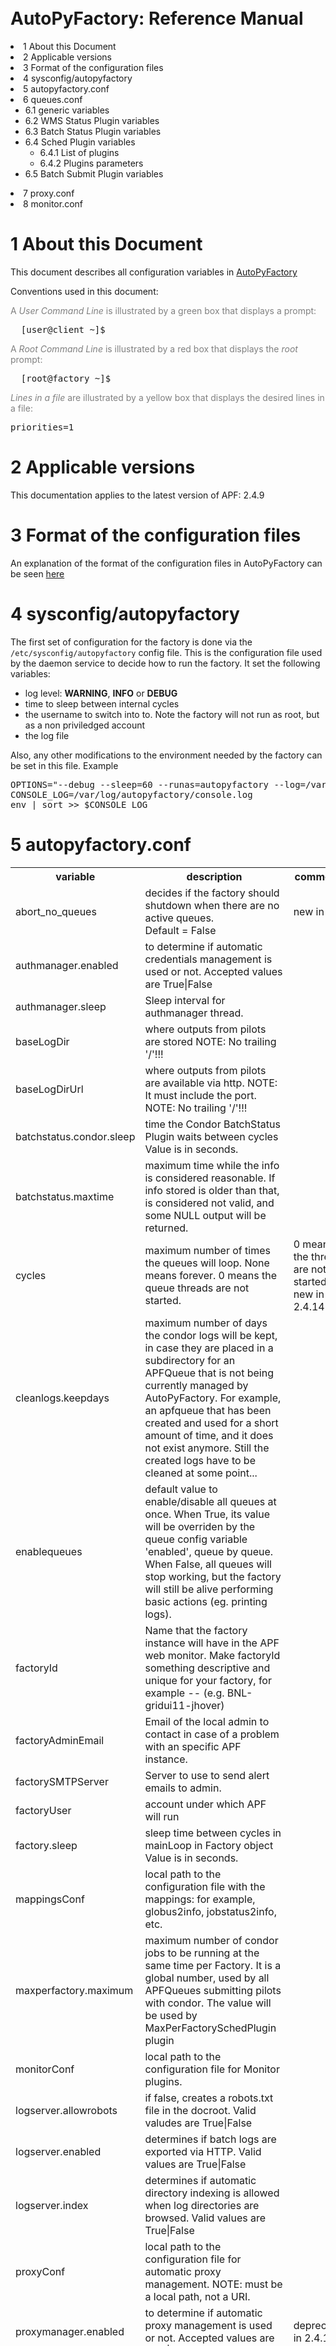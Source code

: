 </div>
<br>
<br>
<br>
<br>
<br>
<br>
<br>
<br>
<br>
<br>
<p />
<h1><a name="AutoPyFactory_Reference_Manual"></a> AutoPyFactory: Reference Manual </h1>
<li> 1  About this Document</a>
</li> <li> 2  Applicable versions</a>
</li> <li> 3  Format of the configuration files</a>
</li> <li> 4  sysconfig/autopyfactory</a>
</li> <li> 5  autopyfactory.conf</a>
</li> <li> 6  queues.conf</a> <ul>
<li> 6.1  generic variables</a>
</li> <li> 6.2 WMS Status Plugin variables</a>
</li> <li> 6.3  Batch Status Plugin variables</a>
</li> <li> 6.4  Sched Plugin variables</a> <ul>
<li> 6.4.1  List of plugins</a>
</li> <li> 6.4.2  Plugins parameters</a>
</li></ul> 
</li> <li> 6.5  Batch Submit Plugin variables</a>
</li></ul> 
</li> <li> 7  proxy.conf</a>
</li> <li> 8  monitor.conf</a>
</li></ul> 
<p />
<h1><a name="1_About_this_Document"></a> 1  About this Document </h1>
<p />
This document describes all configuration variables in <a href="../index.html" class="twikiLink">AutoPyFactory</a>
<p />
<p />
Conventions used in this document:
<p />
<p />
<font color="#808080">A <i>User Command Line</i> is illustrated by a green box that displays a prompt:</font>
<p />
<pre class="screen">
  [user@client ~]$
</pre>
<p />
<font color="#808080">A <i>Root Command Line</i> is illustrated by a red box that displays the <em>root</em> prompt:</font>
<p />
<pre class="rootscreen">
  [root@factory ~]$
</pre>
<p />
<font color="#808080"><i>Lines in a file</i> are illustrated by a yellow box that displays the desired lines in a file:</font>
<pre class="file">
priorities=1
</pre>
<p />
<p />
<p />
<h1><a name="2_Applicable_versions"></a> 2  Applicable versions </h1>
<p />
This documentation applies to the latest version of APF: 2.4.9
<p />
<p />
<h1><a name="3_Format_of_the_configuration_fi"></a> 3  Format of the configuration files </h1>
<p />
An explanation of the format of the configuration files in AutoPyFactory can be seen <a href="AutoPyFactoryConfiguration.html#3_Format_of_the_configuration_fi" target="_top">here</a>
<p />
<h1><a name="4_sysconfig_autopyfactory"></a> 4  sysconfig/autopyfactory </h1>
<p />
The first set of configuration for the factory is done via the <code>/etc/sysconfig/autopyfactory</code> config file. 
This is the configuration file used by the daemon service to decide how to run the factory. 
It set the following variables: <ul>
<li> log level: <strong>WARNING</strong>, <strong>INFO</strong> or <strong>DEBUG</strong>
</li> <li> time to sleep between internal cycles
</li> <li> the username to switch into to. Note the factory will not run as root, but as a non priviledged account
</li> <li> the log file
</li></ul> 
Also, any other modifications to the environment needed by the factory can be set in this file.
Example
<p />
<pre class="file">
OPTIONS="--debug --sleep=60 --runas=autopyfactory --log=/var/log/autopyfactory/autopyfactory.log"
CONSOLE_LOG=/var/log/autopyfactory/console.log
env | sort >> $CONSOLE_LOG
</pre>
<p />
<h1><a name="5_autopyfactory_conf"></a> 5  autopyfactory.conf </h1>
<!--
<strong>FIXME: check which variables are really mandatory and which ones are optional</strong>
<p />
<strong>FIXME: fix the format on the multiline cells</strong>
<p />
<strong>FIXME: fix the fake wiki words</strong>
-->
<p />
<table class="tg">
  <tr>
    <th class="tg-header">variable</th>
    <th class="tg-header">description</th>
    <th class="tg-header">comments</th>
  </tr>
<p />
<tr>
    <td class="tg-raw31">abort_no_queues</td>
    <td class="tg-raw32"> decides if the factory should shutdown when there are no active queues. <br> Default = False</td>
    <td class="tg-raw33"> new in 2.5</td>
  </tr>
<tr>
    <td class="tg-raw31">authmanager.enabled</td>
    <td class="tg-raw32">to determine if automatic credentials management is used or not.  Accepted values are True&verbar;False </td>
    <td class="tg-raw33"></td>
  </tr>
<tr>
    <td class="tg-raw31">authmanager.sleep</td>
    <td class="tg-raw32"> Sleep interval for authmanager thread.  </td>
    <td class="tg-raw33"></td>
  </tr>
<tr>
    <td class="tg-raw31">baseLogDir</td>
    <td class="tg-raw32"> where outputs from pilots are stored NOTE: No trailing '/'!!! </td>
    <td class="tg-raw33"> </td>
  </tr>
<tr>
    <td class="tg-raw31">baseLogDirUrl</td>
    <td class="tg-raw32">where outputs from pilots are available via http.  NOTE: It must include the port.  NOTE: No trailing '/'!!! </td>
    <td class="tg-raw33"> </td>
  </tr>
<tr>
    <td class="tg-raw31">batchstatus.condor.sleep</td>
    <td class="tg-raw32">time the Condor BatchStatus Plugin waits between cycles Value is in seconds. </td>
    <td class="tg-raw33"> </td>
  </tr>
<tr>
    <td class="tg-raw31">batchstatus.maxtime</td>
    <td class="tg-raw32">maximum time while the info is considered reasonable.  If info stored is older than that, is considered not valid, and some NULL output will be returned. </td>
    <td class="tg-raw33"> </td>
  </tr>
<tr>
    <td class="tg-raw31">cycles</td>
    <td class="tg-raw32">maximum number of times the queues will loop.  None means forever. 0 means the queue threads are not started.</td>
    <td class="tg-raw33">0 meaning the threads are not started is new in 2.4.14 </td>
  </tr>
<tr>
    <td class="tg-raw31">cleanlogs.keepdays</td>
    <td class="tg-raw32">maximum number of days the condor logs will be kept, in case they are placed in a subdirectory for an APFQueue that is not being currently managed by AutoPyFactory.  For example, an apfqueue that has been created and used for a short amount of time, and it does not exist anymore.  Still the created logs have to be cleaned at some point... </td>
    <td class="tg-raw33"> </td>
  </tr>
<tr>
    <td class="tg-raw31">enablequeues</td>
    <td class="tg-raw32">default value to enable/disable all queues at once.  When True, its value will be overriden by the queue config variable 'enabled', queue by queue.  When False, all queues will stop working, but the factory will still be alive performing basic actions (eg. printing logs). </td>
    <td class="tg-raw33"> </td>
  </tr>
<tr>
    <td class="tg-raw31">factoryId</td>
    <td class="tg-raw32">Name that the factory instance will have in the APF web monitor.  Make factoryId something descriptive and unique for your factory, for example <site>-<host>-<admin> (e.g. BNL-gridui11-jhover) </td>
    <td class="tg-raw33"> </td>
  </tr>
<tr>
    <td class="tg-raw31">factoryAdminEmail</td>
    <td class="tg-raw32">Email of the local admin to contact in case of a problem with an specific APF instance. </td>
    <td class="tg-raw33"> </td>
  </tr>
<tr>
    <td class="tg-raw31">factorySMTPServer</td>
    <td class="tg-raw32">Server to use to send alert emails to admin.  </td>
    <td class="tg-raw33"> </td>
  </tr>
<tr>
    <td class="tg-raw31">factoryUser</td>
    <td class="tg-raw32">account under which APF will run </td>
    <td class="tg-raw33"> </td>
  </tr>
<tr>
    <td class="tg-raw31">factory.sleep</td>
    <td class="tg-raw32">sleep time between cycles in mainLoop in Factory object Value is in seconds. </td>
    <td class="tg-raw33"> </td>
  </tr>
<tr>
    <td class="tg-raw31">mappingsConf</td>
    <td class="tg-raw32">local path to the configuration file with the mappings: for example, globus2info, jobstatus2info, etc. </td>
    <td class="tg-raw33"> </td>
  </tr>
<tr>
    <td class="tg-raw31">maxperfactory.maximum</td>
    <td class="tg-raw32">maximum number of condor jobs to be running at the same time per Factory.  It is a global number, used by all APFQueues submitting pilots with condor.  The value will be used by MaxPerFactorySchedPlugin plugin </td>
    <td class="tg-raw33"> </td>
  </tr>

<tr>
    <td class="tg-raw31">monitorConf</td>
    <td class="tg-raw32">local path to the configuration file for Monitor plugins. </td>
    <td class="tg-raw33"> </td>
  </tr>
<tr>
    <td class="tg-raw31">logserver.allowrobots</td>
    <td class="tg-raw32">if false, creates a robots.txt file in the docroot.  Valid valudes are True&verbar;False </td>
    <td class="tg-raw33"> </td>
  </tr>
<tr>
    <td class="tg-raw31">logserver.enabled</td>
    <td class="tg-raw32">determines if batch logs are exported via HTTP.  Valid values are True&verbar;False </td>
    <td class="tg-raw33"> </td>
  </tr>
<tr>
    <td class="tg-raw31">logserver.index</td>
    <td class="tg-raw32">determines if automatic directory indexing is allowed when log directories are browsed.  Valid values are True&verbar;False </td>
    <td class="tg-raw33"> </td>
  </tr>
<tr>
    <td class="tg-raw31">proxyConf</td>
    <td class="tg-raw32">local path to the configuration file for automatic proxy management.  NOTE: must be a local path, not a URI.  </td>
    <td class="tg-raw33"> </td>
  </tr>
<tr>
    <td class="tg-raw31">proxymanager.enabled</td>
    <td class="tg-raw32">to determine if automatic proxy management is used or not.  Accepted values are True&verbar;False </td>
    <td class="tg-raw33"> deprecated in 2.4.10</td>
  </tr>
<tr>
    <td class="tg-raw31">proxymanager.sleep</td>
    <td class="tg-raw32"> Sleep interval for proxymanager thread.  </td>
    <td class="tg-raw33"> deprecated in 2.4.10</td>
  </tr>
<tr>
    <td class="tg-raw31">queueConf</td>
    <td class="tg-raw32">URI plus path to the configuration file for APF queues.  NOTE: Must be expressed as a URI (<a href="file://" target="_top">file://</a> or <a href="http://" target="_top">http://</a>) Cannot be used at the same time that queueDirConf </td>
    <td class="tg-raw33"> </td>
  </tr>
<tr>
    <td class="tg-raw31">queueDirConf</td>
    <td class="tg-raw32">directory with a set of configuration files, all of them to be used at the same time.  i.e.  /etc/autopyfactory/queues.d/ Cannot be used at the same time that queueConf </td>
    <td class="tg-raw33"> </td>
  </tr>
<tr>
    <td class="tg-raw31">reconfig</td>
    <td class="tg-raw32"> boolean to decide if queues configuration needs to be recalculated periodically  <br> Default=True.</td>
    <td class="tg-raw33"> New in 2.4.14 </td>
  </tr>
<tr>
    <td class="tg-raw31">wmsstatus.condor.sleep</td>
    <td class="tg-raw32">time to wait between cycles when WMS Status Plugin is Condor. Value is in seconds. </td>
    <td class="tg-raw33"> </td>
  </tr>
<tr>
    <td class="tg-raw31">wmsstatus.maximum</td>
    <td class="tg-raw32">maximum time while the info is considered reasonable.  If info stored is older than that, is considered not valid, and some NULL output will be returned. </td>
    <td class="tg-raw33"> </td>
  </tr>
<tr>
    <td class="tg-raw31">wmsstatus.panda.sleep</td>
    <td class="tg-raw32">time to wait between cycles when WMS Status Plugin is Panda. Value is in seconds. </td>
    <td class="tg-raw33"> </td>
  </tr>
</table>
<p />
<p />
<h1><a name="6_queues_conf"></a> 6  queues.conf </h1>
<p />
<!--
<strong>FIXME: check which variables are really mandatory and which ones are optional</strong>
<p />
<strong>FIXME: fix the format on the multiline cells</strong>
<p />
<strong>FIXME: fix the fake wiki words</strong>
-->
<p />
<h2 class="twikinetRoundedAttachments"><span class="twikinetHeader"><a name="6_1_generic_variables"></a> 6.1  generic variables </span></h2>
<p />
<table class="tg">
  <tr>
    <th class="tg-header">variable</th>
    <th class="tg-header">description</th>
    <th class="tg-header">comments</th>
  </tr>
<tr> 
    <td class="tg-raw31">apfqueue.sleep</td> 
    <td class="tg-raw32"> sleep time between cycles in APFQueue object.  Value is in seconds.    </td> 
    <td class="tg-raw33"> </td> 
  </tr>
<tr> 
    <td class="tg-raw31">batchqueue</td> 
    <td class="tg-raw32"> the Batch system related queue name.  E.g. the PanDA queue name (formerly called nickname) </td> 
    <td class="tg-raw33"> mostly needed for the wrapper. Not needed with APF 2.4.7+ and wrapper-0.9.16+</td> 
  </tr>
<tr> 
    <td class="tg-raw31">cleanlogs.keepdays</td> 
    <td class="tg-raw32"> maximum number of days the condor logs will be kept </td> 
    <td class="tg-raw33"> </td> 
  </tr>
<tr> 
    <td class="tg-raw31">cloud</td> 
    <td class="tg-raw32"> is the cloud this queue is in. You should set this to suppress pilot submission when the cloud goes offline N.B. Panda clouds are UPPER CASE, e.g., UK </td> 
    <td class="tg-raw33"> Deprecated </td> 
  </tr>
<tr> 
    <td class="tg-raw31">enabled</td> 
    <td class="tg-raw32"> determines if each queue section must be used by AutoPyFactory or not. Allows to disable a queue without commenting out all the values.  Valid values are True&verbar;False. </td> 
    <td class="tg-raw33"> </td> 
  </tr>
<tr>  
    <td class="tg-raw31">executable</td>
    <td class="tg-raw32"> path to the script which will be executed.  As the purpose of the factory is to submit jobs to the different resources (local batch queues, grid sites, etc.) an executable, with its corresponding list of input arguments, is needed.  This executable can be anything.  <br> In principle, details on how to install the executable and the list of arguments are out of the scope of this documentation. However, in the case of ATLAS experiment, executable documentation can be found <a href="AutoPyFactoryWorkflowAtlas.html#4_Wrapper" target="_top">here</a></td> 
    <td class="tg-raw33"> </td> 
  </tr> 
<tr>  
    <td class="tg-raw31">executable.arguments</td>
    <td class="tg-raw32"> input options to be passed verbatim to the executable script. </td> 
    <td class="tg-raw33"> </td>
  </tr> 
<tr>  
    <td class="tg-raw31">monitorsection</td>
    <td class="tg-raw32"> section in monitor.conf where info about the actual monitor plugin can be found.  The value can be a single section or a split by comma list of sections.  Monitor plugins handle job info publishing to one or more web monitor/dashboards.  </td> 
    <td class="tg-raw33"> </td> 
  </tr>
<tr>  
    <td class="tg-raw31">status</td>
    <td class="tg-raw32"> can be "test", "offline" or "online" </td> 
    <td class="tg-raw33"> </td>
  </tr>  
<tr>  
    <td class="tg-raw31">wmsqueue</td>
    <td class="tg-raw32"> the WMS system queue name.  E.g. the PanDA siteid name </td> 
    <td class="tg-raw33"> </td>
  </tr> 
</table>
<p />
<p />
<h2 class="twikinetRoundedAttachments"><span class="twikinetHeader"><a name="6_2_WMS_Status_Plugin_variables"></a> 6.2  WMS Status Plugin variables </span></h2>
<p />
<table class="tg">
  <tr>
    <th class="tg-header">variable</th>
    <th class="tg-header">description</th>
    <th class="tg-header">comments</th>
  </tr>
<p />
<tr>
    <td class="tg-raw31">wmsstatusplugin</td>
    <td class="tg-raw32"> WMS Status Plugin. </td>
    <td class="tg-raw33"> </td>
  </tr>
<tr>
    <td class="tg-raw31">wmsstatus.condor.queryargs</td>
    <td class="tg-raw32"> list of command line input options to be included in the query command <strong>verbatim</strong>. E.g.  wmsstatus.condorqueryargs = -name <schedd_name> ...  </td>
    <td class="tg-raw33"> </td>
  </tr>
</table>
<p />
<h2 class="twikinetRoundedAttachments"><span class="twikinetHeader"><a name="6_3_Batch_Status_Plugin_variable"></a> 6.3  Batch Status Plugin variables </span></h2>
<p />
<table class="tg">
  <tr>
    <th class="tg-header">variable</th>
    <th class="tg-header">description</th>
    <th class="tg-header">comments</th>
  </tr>
<p />
<tr>
    <td class="tg-raw31">batchstatusplugin</td>
    <td class="tg-raw32"> Batch Status Plugin. </td>
    <td class="tg-raw33"> </td>
  </tr>
<tr>
    <td class="tg-raw31">batchstatus.condor.queryargs</td>
    <td class="tg-raw32"> list of command line input options to be included in the query command <strong>verbatim</strong>. E.g.  batchstatus.condor.queryargs = -name <schedd_name> -pool &lt;centralmanagerhostname[:portnumber]&gt; </td>
    <td class="tg-raw33"> </td>
  </tr>
</table>
<p />
<h2 class="twikinetRoundedAttachments"><span class="twikinetHeader"><a name="6_4_Sched_Plugin_variables"></a> 6.4  Sched Plugin variables </span></h2>
<p />
Specific Scheduler Plugin implementing the algorithm deciding how many new pilots to submit next cycle.  
The value can be a single Plugin or a split by comma list of Plugins.  
In the case of more than one plugin, each one will acts as a filter with respect to the value returned by the previous one.  
By selecting the right combination of Plugins in a given order, a complex algorithm can be built. <BR> 
E.g., the algorithm can start by using Ready Plugin, which will determine the number of pilots based on the number of activated jobs in the WMS queue and the number of already submitted pilots.  
After that, this number can be filtered to a maximum (MaxPerCycleSchedPlugin) or a minimum (MinPerCycleSchedPlugin) number of pilots.  
Or even can be filtered to a maximum number of pilots per factory (MaxPerFactorySchedPlugin). 
Also it can be filtered depending on the status of the wmsqueue (StatusTestSchedPlugin, StatusOfflineSchedPlugin).
<p />
Once the plugin (or list of plugins) to be used has been set, the corresponding list of specific variables need to be set as well when needed. 
Example:
<p />
<pre class="file">
schedplugin = Ready, Scale, MaxPerCycle, MaxPending
sched.scale.factor = 0.25
sched.maxpercycle.maximum = 100
sched.maxpending.maximum = 10
</pre>
<p />
<h3><a name="6_4_1_List_of_plugins"></a> 6.4.1  List of plugins </h3>
<p />
The following table lists the complete list of available sched plugins.
<p />
<table class="tg">
  <tr>
    <th class="tg-header">plugin</th>
    <th class="tg-header">description</th>
    <th class="tg-header">comments</th>
  </tr>
<tr>
    <td class="tg-raw31">Fixed</td>
    <td class="tg-raw32">Always submits a fixed number of pilots. </td>
    <td class="tg-raw33"> </td>
  </tr>
<tr>
    <td class="tg-raw31">KeepNRunning</td>
    <td class="tg-raw32"> Strives to keep a certain number of pilots running, regardless anything else. </td>
    <td class="tg-raw33"> </td>
  </tr>
<tr>
    <td class="tg-raw31">MaxPending</td>
    <td class="tg-raw32">  If there are currently pending pilots, imposses a limit on how many more to submit. If there are no currently any pending pilots, that limit is not applied.   </td>
    <td class="tg-raw33"> </td>
  </tr>
<tr>
    <td class="tg-raw31">MaxPerCycle</td>
    <td class="tg-raw32"> Imposses a limit on the maximum number of pilots to be submitted each cycle.  </td>
    <td class="tg-raw33"> </td>
  </tr>
<tr>
    <td class="tg-raw31">MaxToRun</td>
    <td class="tg-raw32">  Imposses a maximum limit on the total number of pilots, including both the currently ones running and pending. </td>
    <td class="tg-raw33"> </td>
  </tr>
<tr>
    <td class="tg-raw31">MinPending</td>
    <td class="tg-raw32"> Submits enough pilots to try keepinig a minimum number of them pending. </td>
    <td class="tg-raw33"> </td>
  </tr>
<tr>
    <td class="tg-raw31">MinPerCycle</td>
    <td class="tg-raw32">  Imposses a limit on the minimum number of pilots to be submitted each cycle. </td>
    <td class="tg-raw33"> </td>
  </tr>
<tr>
    <td class="tg-raw31">Ready</td>
    <td class="tg-raw32">Checks the number of jobs ready to be run in the WMS service, the number of previously submitted pilot still in idle state, and calculates the difference. </td>
    <td class="tg-raw33"> </td>
  </tr>
<tr>
    <td class="tg-raw31">Scale</td>
    <td class="tg-raw32"> Multiplies by a factor the decision made by the previous plugin in the chain.  </td>
    <td class="tg-raw33"> </td>
  </tr>
<tr>
    <td class="tg-raw31">StatusOffline</td>
    <td class="tg-raw32"> Makes a decission about how many pilots to submit when the WMS queue is in internal status <code>offline</code>. <br> This plugin was introduced mostly for the case when WMS Status plugin is <code>Panda</code>, so it is not too much helpful in other cases.  </td>
    <td class="tg-raw33"> </td>
  </tr>
<tr>
    <td class="tg-raw31">StatusTest</td>
    <td class="tg-raw32"> Makes a decission about how many pilots to submit when the WMS queue is in internal status <code>test</code>. <br>This plugin was introduced mostly for the case when WMS Status plugin is <code>Panda</code>, so it is not too much helpful in other cases.  </td>
    <td class="tg-raw33"> </td>
  </tr>
<tr>
    <td class="tg-raw31">Throttle</td>
    <td class="tg-raw32">  Reduces the number of pilots to be submitted if it detects a significative number of previously submitted pilots have finished too fast, as that may be an indication of a broken node in the target resource (a.k.a. a black hole). </td>
    <td class="tg-raw33"> New in 2.4.7</td>
  </tr>
<tr>
    <td class="tg-raw31">WeightedActivated</td>
    <td class="tg-raw32"> Similar to Ready, but applying multiply factors to the number of ready jobs and idle pilots. </td>
    <td class="tg-raw33"> </td>
  </tr>
</table>
<p />
<h3><a name="6_4_2_Plugins_parameters"></a> 6.4.2  Plugins parameters </h3>
<p />
Some of the sched plugins accept one or more parameters.
The following table lists all valid parameters for all sched plugins.
<p />
<table class="tg">
  <tr>
    <th class="tg-header">variable</th>
    <th class="tg-header">description</th>
    <th class="tg-header">comments</th>
  </tr>
<tr>
    <td class="tg-raw31">sched.fixed.pilotspercycle</td>
    <td class="tg-raw32"> fixed number of pilots to be submitted each cycle </td>
    <td class="tg-raw33"> Mandatory </td>
  </tr>
<tr>
    <td class="tg-raw31">sched.keepnrunning.keep_running</td>
    <td class="tg-raw32"> number of total jobs to keep running and/or pending. <br> If None, then it changes the sense of input from  new jobs (relative) to a target number (absolute)</td>
    <td class="tg-raw33" > </td>
  </tr>
<tr>
    <td class="tg-raw31">sched.maxpending.maximum</td>
    <td class="tg-raw32"> maximum number of pilots to be pending </td>
    <td class="tg-raw33"> Mandatory</td>
  </tr>
<tr>
    <td class="tg-raw31">sched.maxpercycle.maximum</td>
    <td class="tg-raw32"> maximum number of pilots to be submitted per cycle </td>
    <td class="tg-raw33"> Mandatory</td>
  </tr>
<tr>
    <td class="tg-raw31">sched.maxtorun.maximum</td>
    <td class="tg-raw32"> maximum number of pilots allowed at a time.  </td>
    <td class="tg-raw33"> Mandatory </td>
  </tr>
<tr>
    <td class="tg-raw31">sched.minpending.minimum</td>
    <td class="tg-raw32"> minimum number of pilots to be pending </td>
    <td class="tg-raw33"> Mandatory</td>
  </tr>
<tr>
    <td class="tg-raw31">sched.minpercycle.minimum</td>
    <td class="tg-raw32"> minimum number of pilots to be submitted per cycle </td>
    <td class="tg-raw33"> Mandatory </td>
  </tr>
<tr>
    <td class="tg-raw31">sched.ready.offset</td>
    <td class="tg-raw32"> the minimum value in the number of ready jobs to trigger submission. </td>
    <td class="tg-raw33"> Optional </td>
  </tr>
<tr>
    <td class="tg-raw31">sched.scale.factor</td>
    <td class="tg-raw32"> scale factor to correct the previous value of the number of pilots.  <br> Value is a float number. <br> Default = 1.0 </td>
    <td class="tg-raw33"> </td>
  </tr>
<tr>
    <td class="tg-raw31">sched.statusoffline.pilots</td>
    <td class="tg-raw32"> number of pilots to submit when the wmsqueue or the cloud is in status = offline <br> Default = 0 </td>
    <td class="tg-raw33"> </td>
  </tr>
<tr>
    <td class="tg-raw31">sched.statustest.pilots</td>
    <td class="tg-raw32"> number of pilots to submit when the wmsqueue is in status = test <br> Default = 0 </td>
    <td class="tg-raw33"> </td>
  </tr>
<tr>
    <td class="tg-raw31">sched.throttle.interval</td>
    <td class="tg-raw32"> the time windows we observe. <br> Value in seconds. <br> Default = last hour </td>
    <td class="tg-raw33"> </td>
  </tr>
<tr>
    <td class="tg-raw31">sched.throttle.maxtime</td>
    <td class="tg-raw32"> maximum WallTime for a pilot to be declared "too short". <br> Value in seconds. <br> Default = 10 </td>
    <td class="tg-raw33"> </td>
  </tr>
<tr>
    <td class="tg-raw31">sched.throttle.ratio</td>
    <td class="tg-raw32"> minimum ratio too short pilots over total pilots to decide there is a blackhole <br> Default = 0.5 </td>
    <td class="tg-raw33"> </td>
  </tr>
<tr>
    <td class="tg-raw31">sched.throttle.submit</td>
    <td class="tg-raw32"> number of pilots to submit when a blackhole is detected <br> Default = 1 </td>
    <td class="tg-raw33"> </td>
  </tr>
<tr>
    <td class="tg-raw31">sched.weightedactivated.activated</td>
    <td class="tg-raw32"> weight to be applied to the number of jobs activated <br> Value is a float <br> Default = 1.0 </td>
    <td class="tg-raw33"> </td>
  </tr>
<tr>
    <td class="tg-raw31">sched.weightedactivated.pending</td>
    <td class="tg-raw32"> weight to be applied to the number of pilots pending <br> Value is a float <br> Default = 1.0 </td>
    <td class="tg-raw33"> </td>
  </tr>
</table>
<p />
<p />
<h2 class="twikinetRoundedAttachments"><span class="twikinetHeader"><a name="6_5_Batch_Submit_Plugin_variable"></a> 6.5  Batch Submit Plugin variables </span></h2>
<p />
<table class="tg">
  <tr>
    <th class="tg-header">variable</th>
    <th class="tg-header">description</th>
    <th class="tg-header">comments</th>
  </tr>
<p />
<tr>
    <td class="tg-raw31">batchsubmitplugin</td>
    <td class="tg-raw32"> Batch Submit Plugin.  Currently available options are: CondorGT2, CondorGT5, CondorCREAM, CondorLocal, CondorLSF, CondorEC2, CondorDeltaCloud. </td>
    <td class="tg-raw33"> </td>
  </tr>
<tr>
    <td colspan="3" class="tg-splitheader">Configuration when batchsubmitplugin is condorgt2</td>
  </tr>
<tr>
    <td class="tg-raw31">batchsubmit.condorgt2.condor_attributes</td>
    <td class="tg-raw32"> list of condor attributes, splited by comma, to be included in the condor submit file <strong>verbatim</strong> <BR>e.g. +Experiment = "ATLAS",+VO = "usatlas",+Job_Type = "cas" Can be used to include any line in the Condor-G file that is not otherwise added programmatically by AutoPyFactory.  Note the following directives are added by default: <BR>transfer_executable=True <BR>stream_output=False <BR>stream_error=False <BR>notification=Error <BR>copy_to_spool=false </td>
    <td class="tg-raw33"> </td>
  </tr>
<tr>
    <td class="tg-raw31">batchsubmit.condorgt2.environ</td>
    <td class="tg-raw32"> list of environment variables, splitted by white spaces, to be included in the condor attribute environment <strong>verbatim</strong> Therefore, the format should be env1=var1 env2=var2 envN=varN split by whitespaces. </td>
    <td class="tg-raw33"> </td>
  </tr>
<tr>
    <td class="tg-raw31">batchsubmit.condorgt2.gridresource</td>
    <td class="tg-raw32"> name of the CE (e.g. gridtest01.racf.bnl.gov/jobmanager-condor) </td>
    <td class="tg-raw33"> </td>
  </tr>
<tr>
    <td class="tg-raw31">batchsubmit.condorgt2.proxy</td>
    <td class="tg-raw32"> name of the proxy handler in proxymanager for automatic proxy renewal (See etc/proxy.conf) None if no automatic proxy renewal is desired. </td>
    <td class="tg-raw33"> </td>
  </tr>
<tr>
    <td class="tg-raw31">batchsubmit.condorgt2.submitargs</td>
    <td class="tg-raw32"> list of command line input options to be included in the submission command <strong>verbatim</strong> e.g.  batchsubmit.condorgt2.submitargs = -remote my_schedd will drive into a command like condor_submit -remote my_schedd submit.jdl </td>
    <td class="tg-raw33"> </td>
  </tr>
<tr>
    <td colspan="3" class="tg-splitheader">GlobusRSL GRAM2 variables</td>
  </tr>
<tr>
    <td class="tg-raw31">gram2</td>
    <td class="tg-raw32"> The following are GRAM2 RSL variables.  They are just used to build batchsubmit.condorgt2.globusrsl (if needed) The globusrsl directive in the condor submission file looks like globusrsl=(jobtype=single)(queue=short) Documentation can be found here: <a href="http://www.globus.org/toolkit/docs/2.4/gram/gram_rsl_parameters.html" target="_top">http://www.globus.org/toolkit/docs/2.4/gram/gram_rsl_parameters.html</a> </td>
    <td class="tg-raw33"> </td>
  </tr>
<tr>
    <td class="tg-raw31">globusrsl.gram2.&#60;argument&#62;</td>
    <td class="tg-raw32"> globusrsl.gram2.count <BR> globusrsl.gram2.directory <BR> globusrsl.gram2.dryRun <BR> globusrsl.gram2.environment <BR> globusrsl.gram2.executable <BR> globusrsl.gram2.gramMyJob <BR> globusrsl.gram2.hostCount <BR> globusrsl.gram2.jobType <BR> globusrsl.gram2.maxCpuTime <BR> globusrsl.gram2.maxMemory <BR> globusrsl.gram2.maxTime <BR> globusrsl.gram2.maxWallTime <BR> globusrsl.gram2.minMemory <BR> globusrsl.gram2.project <BR> globusrsl.gram2.queue <BR> globusrsl.gram2.remote_io_url <BR> globusrsl.gram2.restart <BR> globusrsl.gram2.save_state <BR> globusrsl.gram2.stderr <BR> globusrsl.gram2.stderr_position <BR> globusrsl.gram2.stdin <BR> globusrsl.gram2.stdout <BR> globusrsl.gram2.stdout_position <BR> globusrsl.gram2.two_phase </td>
    <td class="tg-raw33"> </td>
  </tr>
<tr>
    <td class="tg-raw31">globusrsl.gram2.globusrsl</td>
    <td class="tg-raw32"> GRAM RSL directive.  If this variable is not setup, then it will be built programmatically from all non empty globusrsl.gram2.XYZ variables.  If this variable is setup, then its value will be taken <strong>verbatim</strong>, and all possible values for globusrsl.gram2.XYZ variables will be ignored.  </td>
    <td class="tg-raw33"> </td>
  </tr>
<tr>
    <td class="tg-raw31">globusrsl.gram2.globusrsladd</td>
    <td class="tg-raw32"> custom fields to be added <strong>verbatim</strong> to the GRAM RSL directive, after it has been built either from globusrsl.gram2.globusrsl value or from all globusrsl.gram2.XYZ variables.  e.g. (condorsubmit=('+AccountingGroup' '\"group_atlastest.usatlas1\"')('+Requirements' 'True')) </td>
    <td class="tg-raw33"> </td>
  </tr>
<tr>
    <td colspan="3" class="tg-splitheader">Configuration when batchsubmitplugin is condorgt5</td>
  </tr>
<tr>
    <td class="tg-raw31">batchsubmit.condorgt5.condor_attributes</td>
    <td class="tg-raw32"> list of condor attributes, splited by comma, to be included in the condor submit file <strong>verbatim</strong> e.g. +Experiment = "ATLAS",+VO = "usatlas",+Job_Type = "cas" Can be used to include any line in the Condor-G file that is not otherwise added programmatically by AutoPyFactory.  Note the following directives are added by default: <BR>transfer_executable=True <BR>stream_output=False <BR>stream_error=False <BR>notification=Error <BR>copy_to_spool=false </td>
    <td class="tg-raw33"> </td>
  </tr>
<tr>
    <td class="tg-raw31">batchsubmit.condorgt5.environ</td>
    <td class="tg-raw32"> list of environment variables, splitted by white spaces, to be included in the condor attribute environment <strong>verbatim</strong> Therefore, the format should be env1=var1 env2=var2 envN=varN split by whitespaces. </td>
    <td class="tg-raw33"> </td>
  </tr>
<tr>
    <td class="tg-raw31">batchsubmit.condorgt5.gridresource</td>
    <td class="tg-raw32"> name of the CE (e.g. gridtest01.racf.bnl.gov/jobmanager-condor) </td>
    <td class="tg-raw33"> </td>
  </tr>
<tr>
    <td class="tg-raw31">batchsubmit.condorgt5.proxy</td>
    <td class="tg-raw32"> name of the proxy handler in proxymanager for automatic proxy renewal (See etc/proxy.conf) None if no automatic proxy renewal is desired. </td>
    <td class="tg-raw33"> </td>
  </tr>
<tr>
    <td class="tg-raw31">batchsubmit.condorgt5.submitargs</td>
    <td class="tg-raw32"> list of command line input options to be included in the submission command <strong>verbatim</strong> e.g.  batchsubmit.condorgt2.submitargs = -remote my_schedd will drive into a command like condor_submit -remote my_schedd submit.jdl </td>
    <td class="tg-raw33"> </td>
  </tr>
<tr>
    <td colspan="3" class="tg-splitheader">GlobusRSL GRAM5 variables</td>
  </tr>
<tr>
    <td class="tg-raw31">gram5</td>
    <td class="tg-raw32"> The following are GRAM5 RSL variables.  They are just used to build batchsubmit.condorgt5.globusrsl (if needed) The globusrsl directive in the condor submission file looks like globusrsl=(jobtype=single)(queue=short) Documentation can be found here: <a href="http://www.globus.org/toolkit/docs/5.2/5.2.0/gram5/user/#gram5-user-rsl" target="_top">http://www.globus.org/toolkit/docs/5.2/5.2.0/gram5/user/#gram5-user-rsl</a>  </td>
    <td class="tg-raw33"> </td>
  </tr>
<tr>
    <td class="tg-raw31">globusrsl.gram5.&#60;argument&#62;</td>
    <td class="tg-raw32"> globusrsl.gram5.count <BR> globusrsl.gram5.directory <BR> globusrsl.gram5.dry_run <BR> globusrsl.gram5.environment <BR> globusrsl.gram5.executable <BR> globusrsl.gram5.file_clean_up <BR> globusrsl.gram5.file_stage_in <BR> globusrsl.gram5.file_stage_in_shared <BR> globusrsl.gram5.file_stage_out <BR> globusrsl.gram5.gass_cache <BR> globusrsl.gram5.gram_my_job <BR> globusrsl.gram5.host_count <BR> globusrsl.gram5.job_type <BR> globusrsl.gram5.library_path <BR> globusrsl.gram5.loglevel <BR> globusrsl.gram5.logpattern <BR> globusrsl.gram5.max_cpu_time <BR> globusrsl.gram5.max_memory <BR> globusrsl.gram5.max_time <BR> globusrsl.gram5.max_wall_time <BR> globusrsl.gram5.min_memory <BR> globusrsl.gram5.project <BR> globusrsl.gram5.proxy_timeout <BR> globusrsl.gram5.queue <BR> globusrsl.gram5.remote_io_url <BR> globusrsl.gram5.restart <BR> globusrsl.gram5.rsl_substitution <BR> globusrsl.gram5.savejobdescription <BR> globusrsl.gram5.save_state <BR> globusrsl.gram5.scratch_dir <BR> globusrsl.gram5.stderr <BR> globusrsl.gram5.stderr_position <BR> globusrsl.gram5.stdin <BR> globusrsl.gram5.stdout <BR> globusrsl.gram5.stdout_position <BR> globusrsl.gram5.two_phase <BR> globusrsl.gram5.username </td>
    <td class="tg-raw33"> </td>
  </tr>
<tr>
    <td class="tg-raw31">globusrsl.gram5.globusrsl</td>
    <td class="tg-raw32"> GRAM RSL directive.  If this variable is not setup, then it will be built programmatically from all non empty globusrsl.gram5.XYZ variables.  If this variable is setup, then its value will be taken <strong>verbatim</strong>, and all possible values for globusrsl.gram5.XYZ variables will be ignored.  </td>
    <td class="tg-raw33"> </td>
  </tr>
<tr>
    <td class="tg-raw31">globusrsl.gram5.globusrsladd</td>
    <td class="tg-raw32"> custom fields to be added <strong>verbatim</strong> to the GRAM RSL directive, after it has been built either from globusrsl.gram5.globusrsl value or from all globusrsl.gram5.XYZ variables.  e.g. (condorsubmit=('+AccountingGroup' '\"group_atlastest.usatlas1\"')('+Requirements' 'True')) </td>
    <td class="tg-raw33"> </td>
  </tr>
<tr>
    <td colspan="3" class="tg-splitheader">Configuration when batchsubmitplugin is condorcream</td>
  </tr>
<tr> 
    <td class="tg-raw31">batchsubmit.condorcream.batch</td> 
    <td class="tg-raw32"> local batch system (pbs, sge...) </td> <td class="tg-raw33"> </td> 
  </tr>
<tr> 
    <td class="tg-raw31">batchsubmit.condorcream.condor_attributes</td> 
    <td class="tg-raw32"> list of condor attributes, splited by comma, to be included in the condor submit file <strong>verbatim</strong> e.g. +Experiment = "ATLAS",+VO = "usatlas",+Job_Type = "cas" Can be used to include any line in the Condor-G file that is not otherwise added programmatically by AutoPyFactory.  Note the following directives are added by default: <BR>transfer_executable=True <BR>stream_output=False <BR>stream_error=False <BR>notification=Error <BR>copy_to_spool=false </td> <td class="tg-raw33"> </td> 
  </tr>
<tr> 
    <td class="tg-raw31">batchsubmit.condorcream.environ</td> 
    <td class="tg-raw32"> list of environment variables, splitted by white spaces, to be included in the condor attribute environment <strong>verbatim</strong> Therefore, the format should be env1=var1 env2=var2 envN=varN split by whitespaces. </td> <td class="tg-raw33"> </td> 
  </tr>
<tr> 
    <td class="tg-raw31">batchsubmit.condorcream.gridresource</td> 
    <td class="tg-raw32"> grid resource, built from other vars using interpolation: batchsubmit.condorcream.gridresource = %(batchsubmit.condorcream.webservice)s:%(batchsubmit.condorcream.port)s/ce-cream/services/CREAM2 %(batchsubmit.condorcream.batch)s %(batchsubmit.condorcream.queue)s </td> <td class="tg-raw33"> </td> 
  </tr>
<tr> 
    <td class="tg-raw31">batchsubmit.condorcream.port</td> 
    <td class="tg-raw32"> port number. </td> <td class="tg-raw33"> </td> 
  </tr>
<tr> 
    <td class="tg-raw31">batchsubmit.condorcream.proxy</td> 
    <td class="tg-raw32"> name of the proxy handler in proxymanager for automatic proxy renewal (See etc/proxy.conf) None if no automatic proxy renewal is desired. </td> <td class="tg-raw33"> </td> 
  </tr>
<tr> 
    <td class="tg-raw31">batchsubmit.condorcream.queue</td> 
    <td class="tg-raw32"> queue within the local batch system (e.g. short) </td> <td class="tg-raw33"> </td> 
  </tr>
<tr> 
    <td class="tg-raw31">batchsubmit.condorcream.submitargs</td> 
    <td class="tg-raw32"> list of command line input options to be included in the submission command <strong>verbatim</strong> e.g.  batchsubmit.condorgt2.submitargs = -remote my_schedd will drive into a command like condor_submit -remote my_schedd submit.jdl </td> <td class="tg-raw33"> </td> 
  </tr>
<tr> 
    <td class="tg-raw31">batchsubmit.condorcream.webservice</td> 
    <td class="tg-raw32"> web service address (e.g. ce04.esc.qmul.ac.uk:8443/ce-cream/services/CREAM2) </td> <td class="tg-raw33"> </td> 
  </tr>
<tr>
    <td colspan="3" class="tg-splitheader">Configuration when batchsubmitplugin is condorosgce</td>
  </tr>
<tr>
    <td class="tg-raw31">batchsubmit.condorosgce.condor_attributes</td>
    <td class="tg-raw32"> list of condor attributes, splited by comma, to be included in the condor submit file <strong>verbatim</strong> </td>
    <td class="tg-raw33"> </td>
  </tr>
<tr>
    <td class="tg-raw31">batchsubmit.condorosgce.gridresource</td>
    <td class="tg-raw32"> to be used in case schedd and collector are the same </td>
    <td class="tg-raw33"> </td>
  </tr>
<tr>
    <td class="tg-raw31">batchsubmit.condorosgce.port</td>
    <td class="tg-raw32"> port number of the remote HTCondor-CE <br> default=9619 </td>
    <td class="tg-raw33"> new in 2.4.7</td>
  </tr>
<tr>
    <td class="tg-raw31">batchsubmit.condorosgce.proxy</td>
    <td class="tg-raw32"> name of the proxy handler in proxymanager for automatic proxy renewal (See etc/proxy.conf) None if no automatic proxy renewal is desired. </td>
    <td class="tg-raw33"> </td>
  </tr>
<tr>
    <td colspan="3" class="tg-splitheader">Configuration when batchsubmitplugin is condorec2</td>
  </tr>
<tr> 
    <td class="tg-raw31">batchsubmit.condorec2.gridresource</td> 
    <td class="tg-raw32"> ec2 service's URL (e.g. <a href="https://ec2.amazonaws.com/" target="_top">https://ec2.amazonaws.com/</a> ) </td> 
    <td class="tg-raw33"> </td> 
  </tr>
<tr> 
    <td class="tg-raw31">batchsubmit.condorec2.submitargs</td> 
    <td class="tg-raw32"> list of command line input options to be included in the submission command <strong>verbatim</strong> e.g.  batchsubmit.condorgt2.submitargs = -remote my_schedd will drive into a command like condor_submit -remote my_schedd submit.jdl </td> 
    <td class="tg-raw33"> </td> 
  </tr>
<tr> 
    <td class="tg-raw31">batchsubmit.condorec2.condor_attributes</td> 
    <td class="tg-raw32"> list of condor attributes, splited by comma, to be included in the condor submit file <strong>verbatim</strong> </td> 
    <td class="tg-raw33"> </td> 
  </tr>
<tr> 
    <td class="tg-raw31">batchsubmit.condorec2.environ</td> 
    <td class="tg-raw32"> list of environment variables, splitted by white spaces, to be included in the condor attribute environment <strong>verbatim</strong> Therefore, the format should be env1=var1 env2=var2 envN=varN split by whitespaces. </td> 
    <td class="tg-raw33"> </td> 
  </tr>
<tr> 
    <td class="tg-raw31">batchsubmit.condorec2.ami_id</td> 
    <td class="tg-raw32"> identifier for the VM image, previously registered in one of Amazon's storage service (S3 or EBS) </td>
    <td class="tg-raw33"> </td> 
  </tr>
<tr> 
    <td class="tg-raw31">batchsubmit.condorec2.ec2_spot_price</td> 
    <td class="tg-raw32"> max price to pay, in dollars to three decimal places. e.g. .040 </td>
    <td class="tg-raw33"> </td> 
  </tr>
<tr> 
    <td class="tg-raw31">batchsubmit.condorec2.instance_type</td> 
    <td class="tg-raw32"> hardware configurations for instances to run on, .e.g m1.medium </td> 
    <td class="tg-raw33"> </td> 
  </tr>
<tr> 
    <td class="tg-raw31">batchsubmit.condorec2.user_data</td> 
    <td class="tg-raw32"> up to 16Kbytes of contextualization data.  This makes it easy for many instances to share the same VM image, but perform different work. </td>
    <td class="tg-raw33"> </td> 
  </tr>
<tr> 
    <td class="tg-raw31">batchsubmit.condorec2.access_key_id</td> 
    <td class="tg-raw32"> path to file with the EC2 Access Key ID </td> 
    <td class="tg-raw33"> </td> 
  </tr>
<tr> 
    <td class="tg-raw31">batchsubmit.condorec2.secret_access_key</td> 
    <td class="tg-raw32"> path to file with the EC2 Secret Access Key </td> 
    <td class="tg-raw33"> </td> 
  </tr>
<tr> 
    <td class="tg-raw31">batchsubmit.condorec2.proxy</td> 
    <td class="tg-raw32"> name of the proxy handler in proxymanager for automatic proxy renewal (See etc/proxy.conf) None if no automatic proxy renewal is desired. </td> 
    <td class="tg-raw33"> </td> 
  </tr>
<tr>
    <td colspan="3" class="tg-splitheader">Configuration when batchsubmitplugin is condordeltacloud</td>
  </tr>
<tr> 
    <td class="tg-raw31">batchsubmit.condordeltacloud.gridresource</td> 
    <td class="tg-raw32"> ec2 service's URL (e.g. <a href="https://deltacloud.foo.org/api" target="_top">https://deltacloud.foo.org/api</a> ) </td> 
    <td class="tg-raw33"> </td> 
  </tr>
<tr> 
    <td class="tg-raw31">batchsubmit.condordeltacloud.username</td> 
    <td class="tg-raw32"> credentials in DeltaCloud </td> 
    <td class="tg-raw33"> </td> 
  </tr>
<tr> 
    <td class="tg-raw31">batchsubmit.condordeltacloud.password_file</td> 
    <td class="tg-raw32"> path to the file with the password </td> 
    <td class="tg-raw33"> </td> 
  </tr>
<tr> 
    <td class="tg-raw31">batchsubmit.condordeltacloud.image_id</td> 
    <td class="tg-raw32"> identifier for the VM image, previously registered with the cloud service. </td> 
    <td class="tg-raw33"> </td> 
  </tr>
<tr> 
    <td class="tg-raw31">batchsubmit.condordeltacloud.keyname</td> 
    <td class="tg-raw32"> in case of using SSH, the command keyname specifies the identifier of the SSH key pair to use.  </td> 
    <td class="tg-raw33"> </td> 
  </tr>
<tr> 
    <td class="tg-raw31">batchsubmit.condordeltacloud.realm_id</td> 
    <td class="tg-raw32"> selects one between multiple locations the cloud service may have. </td>
    <td class="tg-raw33"> </td> 
  </tr>
<tr> 
    <td class="tg-raw31">batchsubmit.condordeltacloud.hardware_profile</td> 
    <td class="tg-raw32"> selects one between the multiple hardware profiles the cloud service may provide </td> 
    <td class="tg-raw33"> </td> 
  </tr>
<tr> 
    <td class="tg-raw31">batchsubmit.condordeltacloud.hardware_profile_memory</td> 
    <td class="tg-raw32"> customize the hardware profile </td> 
    <td class="tg-raw33"> </td> 
  </tr>
<tr> 
    <td class="tg-raw31">batchsubmit.condordeltacloud.hardware_profile_cpu</td> 
    <td class="tg-raw32"> customize the hardware profile </td> 
    <td class="tg-raw33"> </td> 
  </tr>
<tr> 
    <td class="tg-raw31">batchsubmit.condordeltacloud.hardware_profile_storage</td> 
    <td class="tg-raw32"> customize the hardware profile </td> 
    <td class="tg-raw33"> </td> 
  </tr>
<tr> 
    <td class="tg-raw31">batchsubmit.condordeltacloud.user_data</td> 
    <td class="tg-raw32"> contextualization data </td> 
    <td class="tg-raw33"> </td> 
  </tr>
<tr>
    <td colspan="3" class="tg-splitheader">Configuration when batchsubmitplugin is condorlocal</td>
  </tr>
<tr>
    <td class="tg-raw31">batchsubmit.condorlocal.condor_attributes</td>
    <td class="tg-raw32"> list of condor attributes, splited by comma, to be included in the condor submit file <strong>verbatim</strong> e.g. +Experiment = "ATLAS",+VO = "usatlas",+Job_Type = "cas" Can be used to include any line in the Condor-G file that is not otherwise added programmatically by AutoPyFactory.  Note the following directives are added by default: <BR>universe = vanilla <BR>transfer_executable = True <BR>should_transfer_files = IF_NEEDED <BR>+TransferOutput = "" <BR>stream_output=False <BR>stream_error=False <BR>notification=Error <BR>periodic_remove = (JobStatus <code>= 5 &amp;&amp; (CurrentTime - EnteredCurrentStatus) &gt; 3600) &verbar;&verbar; (JobStatus =</code> 1 &amp;&amp; globusstatus <code>!</code> 1 &amp;&amp; (CurrentTime - EnteredCurrentStatus) &gt; 86400) <BR>To be used in CondorLocal Batch Submit Plugin. </td>
    <td class="tg-raw33"> </td>
  </tr>
<tr>
    <td class="tg-raw31">batchsubmit.condorlocal.environ</td>
    <td class="tg-raw32"> list of environment variables, splitted by white spaces, to be included in the condor attribute environment <strong>verbatim</strong> To be used by CondorLocal Batch Submit Plugin.  Therefore, the format should be env1=var1 env2=var2 envN=varN split by whitespaces. </td>
    <td class="tg-raw33"> </td>
  </tr>
<tr>
    <td class="tg-raw31">batchsubmit.condorlocal.proxy</td>
    <td class="tg-raw32"> name of the proxy handler in proxymanager for automatic proxy renewal (See etc/proxy.conf) None if no automatic proxy renewal is desired. </td>
    <td class="tg-raw33"> </td>
  </tr>
<tr>
    <td class="tg-raw31">batchsubmit.condorlocal.submitargs</td>
    <td class="tg-raw32"> list of command line input options to be included in the submission command <strong>verbatim</strong> e.g.  batchsubmit.condorgt2.submitargs = -remote my_schedd will drive into a command like condor_submit -remote my_schedd submit.jdl </td>
    <td class="tg-raw33"> </td>
  </tr>
<tr>
    <td colspan="3" class="tg-splitheader">Configuration when batchsubmitplugin is condorlsf</td>
  </tr>
<tr>
    <td class="tg-raw31">batchsubmit.condorlsf.proxy</td>
    <td class="tg-raw32"> name of the proxy handler in proxymanager for automatic proxy renewal (See etc/proxy.conf) None if no automatic proxy renewal is desired. </td>
    <td class="tg-raw33"> </td>
  </tr>
<tr>
    <td colspan="3" class="tg-splitheader">Configuration when batchsubmitplugin is nordugrid</td>
  </tr>
<tr>
    <td class="tg-raw31">batchsubmit.condornordugrid.gridresource</td>
    <td class="tg-raw32"> name of the ARC CE i.e. lcg-lrz-ce2.grid.lrz.de </td>
    <td class="tg-raw33"> </td>
  </tr>
<tr>
    <td class="tg-raw31">nordugridrsl</td>
    <td class="tg-raw32"> Entire RSL line.  i.e. (jobname = 'prod_pilot')(queue=lcg)(runtimeenvironment = APPS/HEP/ATLAS-SITE-LCG)(runtimeenvironment = ENV/PROXY ) (environment = ('APFFID' 'voatlas94') ('PANDA_JSID' 'voatlas94') ('GTAG' 'http://voatlas94.cern.ch/pilots/2012-11-19/LRZ-LMU_arc/$(Cluster).$(Process).out') ('RUCIO_ACCOUNT' 'pilot') ('APFCID' '$(Cluster).$(Process)') ('APFMON' 'http://apfmon.lancs.ac.uk/mon/') ('FACTORYQUEUE' 'LRZ-LMU_arc')  </td>
    <td class="tg-raw33"> </td>
  </tr>
<tr>
    <td class="tg-raw31">nordugridrsladd</td>
    <td class="tg-raw32"> A given tag to be added to the Nordugrid RSL line </td>
    <td class="tg-raw33"> </td>
  </tr>
<tr>
    <td class="tg-raw31">nordugridrsl.addenv.<XYZ></td>
    <td class="tg-raw32"> A given tag to be added within the 'environment' tag to the Nordugrid RSL line i.e. nordugridrsl.addenv.RUCIO_ACCOUNT = pilot will be added as ('RUCIO_ACCOUNT' 'pilot' ) </td>
    <td class="tg-raw33"> </td>
  </tr>
</table>
<p />
<!--
<tr>
    <td class="tg-raw31">batchsubmit.condorosgce.remote_condor_collector</td>
    <td class="tg-raw32"> condor collector </td>
    <td class="tg-raw33"> </td>
  </tr>
<tr>
    <td class="tg-raw31">batchsubmit.condorosgce.remote_condor_schedd</td>
    <td class="tg-raw32"> condor schedd  </td>
    <td class="tg-raw33"> </td>
  </tr>
-->
<p />
<p />
<!--
 This variable can be built making use of an auxiliar variable called executable.defaultarguments This proposed ancilla works as a template, and its content is created on the fly from the value of other variables.  This mechanism is called "interpolation", docs can be found here: <a href="http://docs.python.org/library/configparser.html" target="_top">http://docs.python.org/library/configparser.html</a> 
An example of this type of templates (included in the DEFAULTS block) is like this: executable.defaultarguments = --wrappergrid=%(grid)s \ --wrapperwmsqueue=%(wmsqueue)s \ --wrapperbatchqueue=%(batchqueue)s \ --wrappervo=%(vo)s \ --wrappertarballurl=http://dev.racf.bnl.gov/dist/wrapper/wrapper.tar.gz \ --wrapperserverurl=http://pandaserver.cern.ch:25080/cache/pilot \ --wrapperloglevel=debug executable.defaultarguments =  -s %(wmsqueue)s \ -h %(batchqueue)s -p 25443 \ -w <a href="https://pandaserver.cern.ch" target="_top">https://pandaserver.cern.ch</a>  -j false  -k 0  -u user |
-->
<p />
<h1><a name="7_proxy_conf"></a> 7  proxy.conf </h1>
<p />
<!--
<strong>FIXME: check which variables are really mandatory and which ones are optional</strong>
<p />
<strong>FIXME: fix the format on the multiline cells</strong>
<p />
<strong>FIXME: fix the fake wiki words</strong>
-->
<p />
<table class="tg">
  <tr>
    <th class="tg-header">variable</th>
    <th class="tg-header">description</th>
    <th class="tg-header">comments</th>
  </tr>
<tr> 
    <td class="tg-raw31">baseproxy</td> 
    <td class="tg-raw32"> If used, create a very long-lived proxy, e.g. grid-proxy-init -valid 720:0 -out /tmp/plainProxy Note that maintenance of this proxy must occur completely outside of APF. </td> 
    <td class="tg-raw33"> Only needed if flavor=voms</td> 
  </tr>
<tr> 
    <td class="tg-raw31">checktime</td> 
    <td class="tg-raw32"> How often to check proxy validity, in seconds</td> 
    <td class="tg-raw33"> </td> 
  </tr>
<tr> 
    <td class="tg-raw31">flavor</td> 
    <td class="tg-raw32"> voms or myproxy. voms directly generates proxy using cert or baseproxy myproxy retrieves a proxy from myproxy, then generates the target proxy against voms using it as baseproxy.</td> 
    <td class="tg-raw33"> </td> 
  </tr>
<tr> 
    <td class="tg-raw31">initdelay</td> 
    <td class="tg-raw32"> In seconds, how long to wait before generating. Needed for MyProxy when using cert authentication--we need to allow time for the auth credential to be generated (by another proxymanager profile). </td> 
    <td class="tg-raw33"> </td> 
  </tr>
<tr> 
    <td class="tg-raw31">interruptcheck</td> 
    <td class="tg-raw32"> Frequency to check for keyboard/signal interrupts, in seconds</td> 
    <td class="tg-raw33"> </td> 
  </tr>
<tr> 
    <td class="tg-raw31">lifetime</td> 
    <td class="tg-raw32"> Initial lifetime, in seconds (604800 = 7 days)</td> 
    <td class="tg-raw33"> </td> 
  </tr>
<tr> 
    <td class="tg-raw31">minlife</td> 
    <td class="tg-raw32"> Minimum lifetime of VOMS attributes for a proxy (renew if less) in seconds</td> 
    <td class="tg-raw33"> </td> 
  </tr>
<tr> 
    <td class="tg-raw31">myproxy_hostname</td> 
    <td class="tg-raw32"> Myproxy server host. </td> 
    <td class="tg-raw33"> </td> 
  </tr>
<tr> 
    <td class="tg-raw31">myproxy_passphrase</td> 
    <td class="tg-raw32"> Passphrase for proxy retrieval from MyProxy</td> 
    <td class="tg-raw33"> </td> 
  </tr>
<tr> 
    <td class="tg-raw31">myproxy_username</td> 
    <td class="tg-raw32"> User name to be used on MyProxy service</td> 
    <td class="tg-raw33"> </td> 
  </tr>
<tr> 
    <td class="tg-raw31">owner</td> 
    <td class="tg-raw32"> If running standalone (as root) and you want the proxy to be owned by another account. </td> 
    <td class="tg-raw33"> </td> 
  </tr>
<tr> 
    <td class="tg-raw31">proxyfile</td> 
    <td class="tg-raw32"> Target proxy path.</td> 
    <td class="tg-raw33"> </td> 
  </tr>
<tr> 
    <td class="tg-raw31">renew</td> 
    <td class="tg-raw32"> If you do not want to use ProxyManager to renew proxies, set this False and only define 'proxyfile' If renew is set to false, then no grid client setup is necessary. </td> 
    <td class="tg-raw33"> </td> 
  </tr>
<tr> 
    <td class="tg-raw31">retriever_profile</td> 
    <td class="tg-raw32"> A list of other proxymanager profiles to be used to authorize proxy retrieval from MyProxy. </td> 
    <td class="tg-raw33"> </td> 
  </tr>
<tr> 
    <td class="tg-raw31">usercert</td> 
    <td class="tg-raw32"> Path to the user grid certificate file</td>
    <td class="tg-raw33"> Only needed if flavor=voms</td> 
  </tr>
<tr> 
    <td class="tg-raw31">userkey</td> 
    <td class="tg-raw32"> Path to the user grid key file</td> 
    <td class="tg-raw33"> Only needed if flavor=voms</td> 
  </tr>
<tr> 
    <td class="tg-raw31">voms.args</td> 
    <td class="tg-raw32"> Any extra arbitrary input option to be added to voms-proxy-init command</td> 
    <td class="tg-raw33"> </td> 
  </tr>
<tr> 
    <td class="tg-raw31">vorole</td> 
    <td class="tg-raw32"> User VO role for target proxy. MyProxy Retrieval Functionality: Assumes you have created a long-lived proxy in a MyProxy server, out of band. </td> 
    <td class="tg-raw33"> mandatory</td> 
  </tr>
</table>
<p />
<!--
<p />
<tr> 
    <td class="tg-raw31">remote_group</td> 
    <td class="tg-raw32"> Proxy Maintenance (assumes you have enabled ssh-agent key-based access to the remote host where you want to maintain a proxy file). If connect user is root, what group should own the file </td>
    <td class="tg-raw33"> optional</td> 
  </tr>
<tr> 
    <td class="tg-raw31">remote_host</td> 
    <td class="tg-raw32"> Proxy Maintenance (assumes you have enabled ssh-agent key-based access to the remote host where you want to maintain a proxy file). Copy proxyfile to same path on remote host </td> 
    <td class="tg-raw33"> optional</td> 
  </tr>
<tr> 
    <td class="tg-raw31">remote_owner</td> 
    <td class="tg-raw32"> Proxy Maintenance (assumes you have enabled ssh-agent key-based access to the remote host where you want to maintain a proxy file). If connect user is root, what account should own the file </td> 
    <td class="tg-raw33"> optional</td> 
  </tr>
<tr> 
    <td class="tg-raw31">remote_user</td> 
    <td class="tg-raw32"> Proxy Maintenance (assumes you have enabled ssh-agent key-based access to the remote host where you want to maintain a proxy file). User to connect as </td> 
    <td class="tg-raw33"> optional</td> 
  </tr>
<p />
-->
<p />
<p />
<h1><a name="8_monitor_conf"></a> 8  monitor.conf </h1>
<p />
<!--
<strong>FIXME: check which variables are really mandatory and which ones are optional</strong>
<p />
<strong>FIXME: fix the format on the multiline cells</strong>
<p />
<strong>FIXME: fix the fake wiki words</strong>
-->
<p />
<p />
<table class="tg">
  <tr>
    <th class="tg-header">variable</th>
    <th class="tg-header">description</th>
    <th class="tg-header">comments</th>
  </tr>
<tr>
    <td class="tg-raw31">monitorplugin</td>
    <td class="tg-raw32"> the type of plugin to handle this monitor instance </td>
    <td class="tg-raw33"> </td>
  </tr>
<tr>
    <td class="tg-raw31">monitorURL</td>
    <td class="tg-raw32"> URL for the web monitor </td>
    <td class="tg-raw33"> </td>
  </tr>
</table> 

</body></html>

